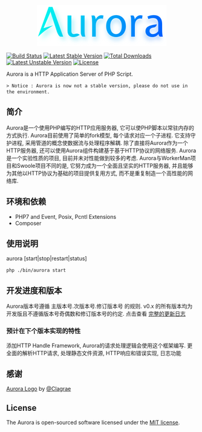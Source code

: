 <p align="center"><img src="https://raw.githubusercontent.com/panlatent/aurora/master/htdocs/images/logo.png" alt="aurora" /></p>

[![Build Status](https://travis-ci.org/panlatent/aurora.svg)](https://travis-ci.org/panlatent/aurora)
[![Latest Stable Version](https://poser.pugx.org/panlatent/aurora/v/stable.svg)](https://packagist.org/packages/panlatent/aurora)
[![Total Downloads](https://poser.pugx.org/panlatent/aurora/downloads.svg)](https://packagist.org/packages/panlatent/aurora) 
[![Latest Unstable Version](https://poser.pugx.org/panlatent/aurora/v/unstable.svg)](https://packagist.org/packages/panlatent/aurora)
[![License](https://poser.pugx.org/panlatent/aurora/license.svg)](https://packagist.org/packages/panlatent/aurora)

Aurora is a HTTP Application Server of PHP Script.

    > Notice : Aurora is now not a stable version, please do not use in the environment.

## 简介

Aurora是一个使用PHP编写的HTTP应用服务器, 它可以使PHP脚本以常驻内存的方式执行. Aurora目前使用了简单的fork模型, 每个请求对应一个子进程.
它支持守护进程, 采用管道的概念使数据流与处理程序解耦. 除了直接将Aurora作为一个HTTP服务器, 还可以使用Aurora组件构建基于基于HTTP协议的网络服务.
Aurora是一个实验性质的项目, 目前并未对性能做到较多的考虑. Aurora与WorkerMan项目和Swoole项目不同的是, 它努力成为一个全面且坚实的HTTP服务器,
并且能够为其他以HTTP协议为基础的项目提供复用方式, 而不是重复制造一个高性能的网络库.

## 环境和依赖

+ PHP7 and Event, Posix, Pcntl Extensions
+ Composer

## 使用说明

aurora [start|stop|restart|status]
```shell
php ./bin/aurora start
```

## 开发进度和版本

Aurora版本号遵循 主版本号.次版本号.修订版本号 的规则. v0.x 的所有版本均为开发版且不遵循版本号奇偶数和修订版本号的约定. 点击查看
[完整的更新日志](./CHANGELOG.md)

### 预计在下个版本实现的特性

添加HTTP Handle Framework, Aurora的请求处理逻辑会使用这个框架编写. 更全面的解析HTTP请求, 处理静态文件资源, HTTP响应和错误实现, 日志功能


## 感谢

[Aurora Logo](https://raw.githubusercontent.com/panlatent/aurora/master/htdocs/images/logo.png) by [@Clagrae](https://github.com/Clagrae)

## License

The Aurora is open-sourced software licensed under the [MIT license](http://opensource.org/licenses/MIT).